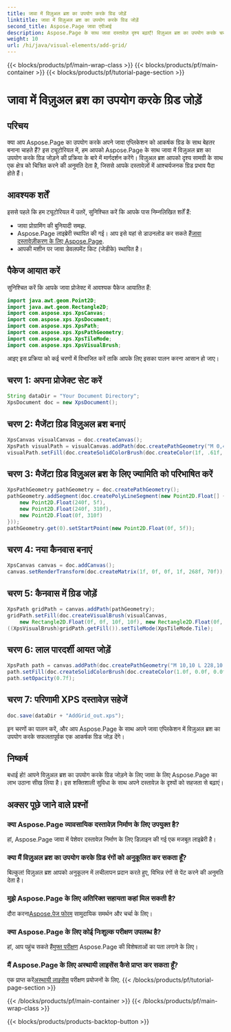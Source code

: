 ```yaml
---
title: जावा में विज़ुअल ब्रश का उपयोग करके ग्रिड जोड़ें
linktitle: जावा में विज़ुअल ब्रश का उपयोग करके ग्रिड जोड़ें
second_title: Aspose.Page जावा एपीआई
description: Aspose.Page के साथ जावा दस्तावेज़ दृश्य बढ़ाएँ! विज़ुअल ब्रश का उपयोग करके चरण-दर-चरण ग्रिड जोड़ना सीखें। अपने एप्लिकेशन की अपील को सहजता से बढ़ाएं।
weight: 10
url: /hi/java/visual-elements/add-grid/
---
```


{{< blocks/products/pf/main-wrap-class >}}
{{< blocks/products/pf/main-container >}}
{{< blocks/products/pf/tutorial-page-section >}}

# जावा में विज़ुअल ब्रश का उपयोग करके ग्रिड जोड़ें

## परिचय
क्या आप Aspose.Page का उपयोग करके अपने जावा एप्लिकेशन को आकर्षक ग्रिड के साथ बेहतर बनाना चाहते हैं? इस ट्यूटोरियल में, हम आपको Aspose.Page के साथ जावा में विज़ुअल ब्रश का उपयोग करके ग्रिड जोड़ने की प्रक्रिया के बारे में मार्गदर्शन करेंगे। विज़ुअल ब्रश आपको दृश्य सामग्री के साथ एक क्षेत्र को चित्रित करने की अनुमति देता है, जिससे आपके दस्तावेज़ों में आश्चर्यजनक ग्रिड प्रभाव पैदा होते हैं।
## आवश्यक शर्तें
इससे पहले कि हम ट्यूटोरियल में उतरें, सुनिश्चित करें कि आपके पास निम्नलिखित शर्तें हैं:
- जावा प्रोग्रामिंग की बुनियादी समझ.
-  Aspose.Page लाइब्रेरी स्थापित की गई। आप इसे यहां से डाउनलोड कर सकते हैं[जावा दस्तावेज़ीकरण के लिए Aspose.Page](https://reference.aspose.com/page/java/).
- आपकी मशीन पर जावा डेवलपमेंट किट (जेडीके) स्थापित है।
## पैकेज आयात करें
सुनिश्चित करें कि आपके जावा प्रोजेक्ट में आवश्यक पैकेज आयातित हैं:
```java
import java.awt.geom.Point2D;
import java.awt.geom.Rectangle2D;
import com.aspose.xps.XpsCanvas;
import com.aspose.xps.XpsDocument;
import com.aspose.xps.XpsPath;
import com.aspose.xps.XpsPathGeometry;
import com.aspose.xps.XpsTileMode;
import com.aspose.xps.XpsVisualBrush;
```
आइए इस प्रक्रिया को कई चरणों में विभाजित करें ताकि आपके लिए इसका पालन करना आसान हो जाए।
## चरण 1: अपना प्रोजेक्ट सेट करें
```java
String dataDir = "Your Document Directory";
XpsDocument doc = new XpsDocument();
```
## चरण 2: मैजेंटा ग्रिड विज़ुअल ब्रश बनाएं
```java
XpsCanvas visualCanvas = doc.createCanvas();
XpsPath visualPath = visualCanvas.addPath(doc.createPathGeometry("M 0,4 L 4,4 4,0 6,0 6,4 10,4 10,6 6,6 6,10 4,10 4,6 0,6 Z"));
visualPath.setFill(doc.createSolidColorBrush(doc.createColor(1f, .61f, 0.1f, 0.61f)));
```
## चरण 3: मैजेंटा ग्रिड विज़ुअल ब्रश के लिए ज्यामिति को परिभाषित करें
```java
XpsPathGeometry pathGeometry = doc.createPathGeometry();
pathGeometry.addSegment(doc.createPolyLineSegment(new Point2D.Float[] {
    new Point2D.Float(240f, 5f),
    new Point2D.Float(240f, 310f),
    new Point2D.Float(0f, 310f)
}));
pathGeometry.get(0).setStartPoint(new Point2D.Float(0f, 5f));
```
## चरण 4: नया कैनवास बनाएं
```java
XpsCanvas canvas = doc.addCanvas();
canvas.setRenderTransform(doc.createMatrix(1f, 0f, 0f, 1f, 268f, 70f));
```
## चरण 5: कैनवास में ग्रिड जोड़ें
```java
XpsPath gridPath = canvas.addPath(pathGeometry);
gridPath.setFill(doc.createVisualBrush(visualCanvas,
    new Rectangle2D.Float(0f, 0f, 10f, 10f), new Rectangle2D.Float(0f, 0f, 10f, 10f)));
((XpsVisualBrush)gridPath.getFill()).setTileMode(XpsTileMode.Tile);
```
## चरण 6: लाल पारदर्शी आयत जोड़ें
```java
XpsPath path = canvas.addPath(doc.createPathGeometry("M 10,10 L 228,10 228,100 10,100"));
path.setFill(doc.createSolidColorBrush(doc.createColor(1.0f, 0.0f, 0.0f)));
path.setOpacity(0.7f);
```
## चरण 7: परिणामी XPS दस्तावेज़ सहेजें
```java
doc.save(dataDir + "AddGrid_out.xps");
```
इन चरणों का पालन करें, और आप Aspose.Page के साथ अपने जावा एप्लिकेशन में विज़ुअल ब्रश का उपयोग करके सफलतापूर्वक एक आकर्षक ग्रिड जोड़ देंगे।
## निष्कर्ष
बधाई हो! आपने विज़ुअल ब्रश का उपयोग करके ग्रिड जोड़ने के लिए जावा के लिए Aspose.Page का लाभ उठाना सीख लिया है। इस शक्तिशाली सुविधा के साथ अपने दस्तावेज़ के दृश्यों को सहजता से बढ़ाएं।
## अक्सर पूछे जाने वाले प्रश्नों
### क्या Aspose.Page व्यावसायिक दस्तावेज़ निर्माण के लिए उपयुक्त है?
हां, Aspose.Page जावा में पेशेवर दस्तावेज़ निर्माण के लिए डिज़ाइन की गई एक मजबूत लाइब्रेरी है।
### क्या मैं विज़ुअल ब्रश का उपयोग करके ग्रिड रंगों को अनुकूलित कर सकता हूँ?
बिल्कुल! विज़ुअल ब्रश आपको अनुकूलन में लचीलापन प्रदान करते हुए, विभिन्न रंगों से पेंट करने की अनुमति देता है।
### मुझे Aspose.Page के लिए अतिरिक्त सहायता कहां मिल सकती है?
 दौरा करना[Aspose.पेज फोरम](https://forum.aspose.com/c/page/39) सामुदायिक समर्थन और चर्चा के लिए।
### क्या Aspose.Page के लिए कोई निःशुल्क परीक्षण उपलब्ध है?
 हां, आप पहुंच सकते हैं[मुफ्त परीक्षण](https://releases.aspose.com/) Aspose.Page की विशेषताओं का पता लगाने के लिए।
### मैं Aspose.Page के लिए अस्थायी लाइसेंस कैसे प्राप्त कर सकता हूँ?
 एक प्राप्त करें[अस्थायी लाइसेंस](https://purchase.aspose.com/temporary-license/) परीक्षण प्रयोजनों के लिए.
{{< /blocks/products/pf/tutorial-page-section >}}

{{< /blocks/products/pf/main-container >}}
{{< /blocks/products/pf/main-wrap-class >}}

{{< blocks/products/products-backtop-button >}}

